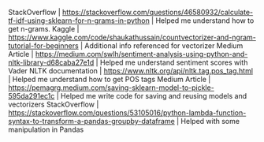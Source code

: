 StackOverflow | https://stackoverflow.com/questions/46580932/calculate-tf-idf-using-sklearn-for-n-grams-in-python | Helped me understand how to get n-grams.
Kaggle | https://www.kaggle.com/code/shaukathussain/countvectorizer-and-ngram-tutorial-for-beginners | Additional info referenced for vectorizer
Medium Article | https://medium.com/swlh/sentiment-analysis-using-python-and-nltk-library-d68caba27e1d | Helped me understand sentiment scores with Vader
NLTK documentation | https://www.nltk.org/api/nltk.tag.pos_tag.html | Helped me understand how to get POS tags
Medium Article | https://pemagrg.medium.com/saving-sklearn-model-to-pickle-595da291ec1c | Helped me write code for saving and reusing models and vectorizers
StackOverflow | https://stackoverflow.com/questions/53105016/python-lambda-function-syntax-to-transform-a-pandas-groupby-dataframe | Helped with some manipulation in Pandas
